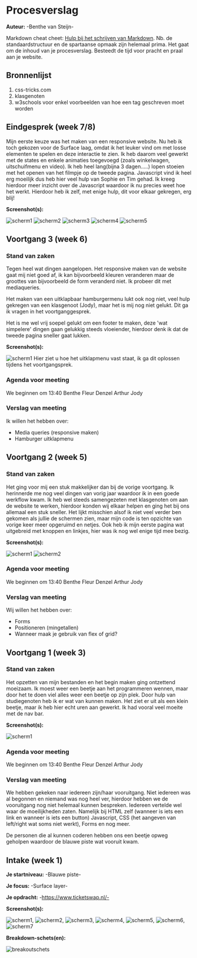 # Procesverslag
**Auteur:** -Benthe van Steijn-

Markdown cheat cheet: [Hulp bij het schrijven van Markdown](https://github.com/adam-p/markdown-here/wiki/Markdown-Cheatsheet). Nb. de standaardstructuur en de spartaanse opmaak zijn helemaal prima. Het gaat om de inhoud van je procesverslag. Besteedt de tijd voor pracht en praal aan je website.



## Bronnenlijst
1. css-tricks.com
2. klasgenoten 
3. w3schools voor enkel voorbeelden van hoe een tag geschreven moet worden



## Eindgesprek (week 7/8)

Mijn eerste keuze was het maken van een responsive website. Nu heb ik toch gekozen voor de Surface laag, omdat ik het leuker vind om met losse elementen te spelen en deze interactie te zien. Ik heb daarom veel gewerkt met de states en enkele animaties toegevoegd (zoals winkelwagen, uitschuifmenu en video). 
Ik heb heel lang(bijna 3 dagen.....) lopen stoeien met het openen van het filmpje op de tweede pagina. Javascript vind ik heel erg moeilijk dus heb hier veel hulp van Sophie en Tim gehad. Ik kreeg hierdoor meer inzicht over de Javascript waardoor ik nu precies weet hoe het werkt. Hierdoor heb ik zelf, met enige hulp, dit voor elkaar gekregen, erg blij! 

**Screenshot(s):**

![scherm1](images/webpagina_ticketswap_eindopdacht1.png)
![scherm2](images/webpagina_ticketswap_eindopdacht2.png)
![scherm3](images/webpagina_ticketswap_eindopdacht3.png)
![scherm4](images/webpagina_ticketswap_eindopdacht4.png)
![scherm5](images/webpagina_ticketswap_eindopdacht5.png)


## Voortgang 3 (week 6)

### Stand van zaken
Tegen heel wat dingen aangelopen. Het responsive maken van de website gaat mij niet goed af, ik kan bijvoorbeeld kleuren veranderen maar de groottes van bijvoorbeeld de form veranderd niet. Ik probeer dit met mediaqueries. 

Het maken van een uitklapbaar hamburgermenu lukt ook nog niet, veel hulp gekregen van een klasgenoot (Jody), maar het is mij nog niet gelukt. Dit ga ik vragen in het voortganggesprek. 

Het is me wel vrij soepel gelukt om een footer te maken, deze 'wat simpelere' dingen gaan gelukkig steeds vloeiender, hierdoor denk ik dat de tweede pagina sneller gaat lukken. 

**Screenshot(s):**

![scherm1](images/webpagina_ticketswap_benthe_3.png)
Hier ziet u hoe het uitklapmenu vast staat, ik ga dit oplossen tijdens het voortgangsprek. 

### Agenda voor meeting

We beginnen om 13:40 
Benthe
Fleur
Denzel
Arthur
Jody

### Verslag van meeting

Ik willen het hebben over:

- Media queries (responsive maken)
- Hamburger uitklapmenu

## Voortgang 2 (week 5)

### Stand van zaken

Het ging voor mij een stuk makkelijker dan bij de vorige voortgang. Ik herinnerde me nog veel dingen van vorig jaar waardoor ik in een goede werkflow kwam. Ik heb wel steeds samengezeten met klasgenoten om aan de website te werken, hierdoor konden wij elkaar helpen en ging het bij ons allemaal een stuk sneller. Het lijkt misschien alsof ik niet veel verder ben gekomen als jullie de schermen zien, maar mijn code is ten opzichte van vorige keer meer opgeruimd en netjes. Ook heb ik mijn eerste pagina wat uitgebreid met knoppen en linkjes, hier was ik nog wel enige tijd mee bezig.

**Screenshot(s):**

![scherm1](images/webpagina_ticketswap_benthe_2.png)
![scherm2](images/webpagina_ticketswap_benthe_2.2.png)

### Agenda voor meeting

We beginnen om 13:40 
Benthe
Fleur
Denzel
Arthur
Jody

### Verslag van meeting

Wij willen het hebben over:

- Forms
- Positioneren (mingetallen)
- Wanneer maak je gebruik van flex of grid?

## Voortgang 1 (week 3)

### Stand van zaken

Het opzetten van mijn bestanden en het begin maken ging ontzettend moeizaam. Ik moest weer een beetje aan het programmeren wennen, maar door het te doen viel alles weer een beetje op zijn plek. Door hulp van studiegenoten heb ik er wat van kunnen maken. Het ziet er uit als een klein beetje, maar ik heb hier echt uren aan gewerkt. Ik had vooral veel moeite met de nav bar.

**Screenshot(s):**

![scherm1](images/webpagina_ticketswap_benthe.png)

### Agenda voor meeting

We beginnen om 13:40 
Benthe
Fleur
Denzel
Arthur
Jody

### Verslag van meeting

We hebben gekeken naar iedereen zijn/haar vooruitgang. Niet iedereen was al begonnen en niemand was nog heel ver, hierdoor hebben we de vooruitgang nog niet helemaal kunnen bespreken. Iedereen vertelde wel waar de moeilijkheden zaten. Namelijk bij HTML zelf (wanneer is iets een link en wanneer is iets een button) Javascript, CSS (het aangeven van left/right wat soms niet werkt), Forms en nog meer. 

De personen die al kunnen coderen hebben ons een beetje opweg geholpen waardoor de blauwe piste wat vooruit kwam. 



## Intake (week 1)

**Je startniveau:** -Blauwe piste-

**Je focus:** -Surface layer-

**Je opdracht:** -https://www.ticketswap.nl/-

**Screenshot(s):**

![scherm1](images/scherm1.png), 
![scherm2](images/scherm2.png), 
![scherm3](images/scherm3.png), 
![scherm4](images/scherm4.png), 
![scherm5](images/scherm5.png), 
![scherm6](images/scherm6.png), 
![scherm7](images/scherm7.png) 



**Breakdown-schets(en):**

![breakoutschets](images/breakoutschets.jpg)


